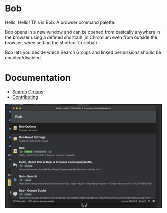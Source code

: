 # Bob
Hello, Hello! This is Bob. A browser command palette. 

Bob opens in a new window and can be opened from basically anywhere in the browser using a defined shortcut! (in Chromium even from outside the browser, when setting the shortcut to global)

Bob lets you decide which Search Groups and linked permissions should be enabled/disabled.

# Documentation
- [Search Groups](./docs/search-groups.md)
- [Contributing](./docs/contributing.md)

![Bob Screenshot](./src/assets/bob-screenshot.png)